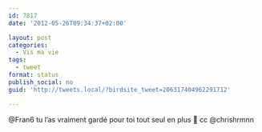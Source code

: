 ```yaml
---
id: 7817
date: '2012-05-26T09:34:37+02:00'

layout: post
categories:
  - Vis ma vie
tags:
  - tweet
format: status
publish_social: no
guid: 'http://tweets.local/?birdsite_tweet=206317404962291712'

---
```


@Fran6 tu l’as vraiment gardé pour toi tout seul en plus 🙂 cc @chrishrmnn
